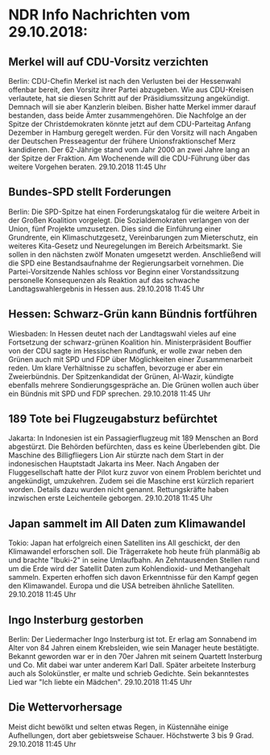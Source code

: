 # NDR Info Nachrichten vom 29.10.2018:


## Merkel will auf CDU-Vorsitz verzichten
Berlin:	CDU-Chefin Merkel ist nach den Verlusten bei der Hessenwahl offenbar bereit, den Vorsitz ihrer Partei abzugeben. Wie aus CDU-Kreisen verlautete, hat sie diesen Schritt auf der Präsidiumssitzung angekündigt. Demnach will sie aber Kanzlerin bleiben. Bisher hatte Merkel immer darauf bestanden, dass beide Ämter zusammengehören. Die Nachfolge an der Spitze der Christdemokraten könnte jetzt auf dem CDU-Parteitag Anfang Dezember in Hamburg geregelt werden. Für den Vorsitz will nach Angaben der Deutschen Presseagentur der frühere Unionsfraktionschef Merz kandidieren. Der 62-Jährige stand vom Jahr 2000 an zwei Jahre lang an der Spitze der Fraktion. Am Wochenende will die CDU-Führung über das weitere Vorgehen beraten. 29.10.2018 11:45 Uhr 

## Bundes-SPD stellt Forderungen
Berlin: Die SPD-Spitze hat einen Forderungskatalog für die weitere Arbeit in der Großen Koalition vorgelegt. Die Sozialdemokraten verlangen von der Union, fünf Projekte umzusetzen. Dies sind die Einführung einer Grundrente, ein Klimaschutzgesetz, Vereinbarungen zum Mieterschutz, ein weiteres Kita-Gesetz und Neuregelungen im Bereich Arbeitsmarkt. Sie sollen in den nächsten zwölf Monaten umgesetzt werden. Anschließend will die SPD eine Bestandsaufnahme der Regierungsarbeit vornehmen. Die Partei-Vorsitzende Nahles schloss vor Beginn einer Vorstandssitzung personelle Konsequenzen als Reaktion auf das schwache Landtagswahlergebnis in Hessen aus. 29.10.2018 11:45 Uhr 

## Hessen: Schwarz-Grün kann Bündnis fortführen
Wiesbaden: In Hessen deutet nach der Landtagswahl vieles auf eine Fortsetzung der schwarz-grünen Koalition hin. Ministerpräsident Bouffier von der CDU sagte im Hessischen Rundfunk, er wolle zwar neben den Grünen auch mit SPD und FDP über Möglichkeiten einer Zusammenarbeit reden. Um klare Verhältnisse zu schaffen, bevorzuge er aber ein Zweierbündnis. Der Spitzenkandidat der Grünen, Al-Wazir, kündigte ebenfalls mehrere Sondierungsgespräche an. Die Grünen wollen auch über ein Bündnis mit SPD und FDP sprechen. 29.10.2018 11:45 Uhr 

## 189 Tote bei Flugzeugabsturz befürchtet
Jakarta: In Indonesien ist ein Passagierflugzeug mit 189 Menschen an Bord abgestürzt. Die Behörden befürchten, dass es keine Überlebenden gibt. Die Maschine des Billigfliegers Lion Air stürzte nach dem Start in der indonesischen Hauptstadt Jakarta ins Meer. Nach Angaben der Fluggesellschaft hatte der Pilot kurz zuvor von einem Problem berichtet und angekündigt, umzukehren. Zudem sei die Maschine erst kürzlich repariert worden. Details dazu wurden nicht genannt. Rettungskräfte haben inzwischen erste Leichenteile geborgen. 29.10.2018 11:45 Uhr 

## Japan sammelt im All Daten zum Klimawandel
Tokio: Japan hat erfolgreich einen Satelliten ins All geschickt, der den Klimawandel erforschen soll. Die Trägerrakete hob heute früh planmäßig ab und brachte "Ibuki-2" in seine Umlaufbahn. An Zehntausenden Stellen rund um die Erde wird der Satellit Daten zum Kohlendioxid- und Methangehalt sammeln. Experten erhoffen sich davon Erkenntnisse für den Kampf gegen den Klimawandel. Europa und die USA betreiben ähnliche Satelliten. 29.10.2018 11:45 Uhr 

## Ingo Insterburg gestorben
Berlin: Der Liedermacher Ingo Insterburg ist tot. Er erlag am Sonnabend im Alter von 84 Jahren einem Krebsleiden, wie sein Manager heute bestätigte. Bekannt geworden war er in den 70er Jahren mit seinem Quartett Insterburg und Co. Mit dabei war unter anderem Karl Dall. Später arbeitete Insterburg auch als Solokünstler, er malte und schrieb Gedichte. Sein bekanntestes Lied war "Ich liebte ein Mädchen". 29.10.2018 11:45 Uhr 

## Die Wettervorhersage
Meist dicht bewölkt und selten etwas Regen, in Küstennähe einige Aufhellungen, dort aber gebietsweise Schauer. Höchstwerte 3 bis 9 Grad. 29.10.2018 11:45 Uhr 
